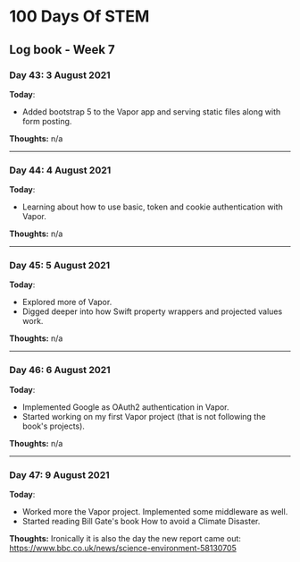 # 100 Days Of STEM

## Log book - Week 7

### Day 43: 3 August 2021

**Today**:

* Added bootstrap 5 to the Vapor app and serving static files along with form posting.

**Thoughts:** n/a

---

### Day 44: 4 August 2021

**Today**:

* Learning about how to use basic, token and cookie authentication with Vapor.

**Thoughts:** n/a

---

### Day 45: 5 August 2021

**Today**:

* Explored more of Vapor.
* Digged deeper into how Swift property wrappers and projected values work.

**Thoughts:** n/a

---

### Day 46: 6 August 2021

**Today**:

* Implemented Google as OAuth2 authentication in Vapor.
* Started working on my first Vapor project (that is not following the book's projects).

**Thoughts:** n/a

---

### Day 47: 9 August 2021

**Today**:

* Worked more the Vapor project. Implemented some middleware as well.
* Started reading Bill Gate's book How to avoid a Climate Disaster.

**Thoughts:** Ironically it is also the day the new report came out: https://www.bbc.co.uk/news/science-environment-58130705
